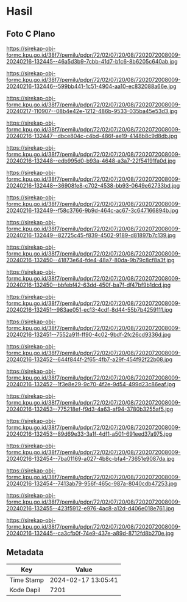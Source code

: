 # Hasil

## Foto C Plano

https://sirekap-obj-formc.kpu.go.id/38f7/pemilu/pdpr/72/02/07/20/08/7202072008009-20240216-132445--46a5d3b9-7cbb-41d7-b1c6-8b6205c640ab.jpg

https://sirekap-obj-formc.kpu.go.id/38f7/pemilu/pdpr/72/02/07/20/08/7202072008009-20240216-132446--599bb441-1c51-4904-aa10-ec832088a66e.jpg

https://sirekap-obj-formc.kpu.go.id/38f7/pemilu/pdpr/72/02/07/20/08/7202072008009-20240217-110907--08b4e42e-1212-486b-9533-035ba45e53d3.jpg

https://sirekap-obj-formc.kpu.go.id/38f7/pemilu/pdpr/72/02/07/20/08/7202072008009-20240216-132447--dbce804c-c4bd-486f-ae19-4148b8c9d8db.jpg

https://sirekap-obj-formc.kpu.go.id/38f7/pemilu/pdpr/72/02/07/20/08/7202072008009-20240216-132448--edb995d0-b93a-4648-a3a7-22f54191fa0d.jpg

https://sirekap-obj-formc.kpu.go.id/38f7/pemilu/pdpr/72/02/07/20/08/7202072008009-20240216-132448--36908fe8-c702-4538-bb93-0649e62733bd.jpg

https://sirekap-obj-formc.kpu.go.id/38f7/pemilu/pdpr/72/02/07/20/08/7202072008009-20240216-132449--f58c3766-9b9d-464c-ac67-3c647166894b.jpg

https://sirekap-obj-formc.kpu.go.id/38f7/pemilu/pdpr/72/02/07/20/08/7202072008009-20240216-132449--82725c45-f839-4502-9189-d81897b7c139.jpg

https://sirekap-obj-formc.kpu.go.id/38f7/pemilu/pdpr/72/02/07/20/08/7202072008009-20240216-132450--41873e64-fde4-48a7-80da-9b79c8cf8a3f.jpg

https://sirekap-obj-formc.kpu.go.id/38f7/pemilu/pdpr/72/02/07/20/08/7202072008009-20240216-132450--bbfebf42-63dd-450f-ba7f-df47bf9b1dcd.jpg

https://sirekap-obj-formc.kpu.go.id/38f7/pemilu/pdpr/72/02/07/20/08/7202072008009-20240216-132451--983ae051-ec13-4cdf-8d44-55b7b4259111.jpg

https://sirekap-obj-formc.kpu.go.id/38f7/pemilu/pdpr/72/02/07/20/08/7202072008009-20240216-132451--7552a91f-ff90-4c02-9bdf-2fc26cd9336d.jpg

https://sirekap-obj-formc.kpu.go.id/38f7/pemilu/pdpr/72/02/07/20/08/7202072008009-20240216-132452--644f844f-2f65-4fb7-a29f-454f92f22b08.jpg

https://sirekap-obj-formc.kpu.go.id/38f7/pemilu/pdpr/72/02/07/20/08/7202072008009-20240216-132452--1f3e8e29-9c70-4f2e-9d54-499d23c86eaf.jpg

https://sirekap-obj-formc.kpu.go.id/38f7/pemilu/pdpr/72/02/07/20/08/7202072008009-20240216-132453--775218ef-f9d3-4a63-af94-3780b3255af5.jpg

https://sirekap-obj-formc.kpu.go.id/38f7/pemilu/pdpr/72/02/07/20/08/7202072008009-20240216-132453--89d69e33-3a1f-4df1-a501-691eed37a975.jpg

https://sirekap-obj-formc.kpu.go.id/38f7/pemilu/pdpr/72/02/07/20/08/7202072008009-20240216-132454--7ba01169-a027-4b8c-bfa4-73651e9087da.jpg

https://sirekap-obj-formc.kpu.go.id/38f7/pemilu/pdpr/72/02/07/20/08/7202072008009-20240216-132454--7413ab79-956f-465c-987a-8040cdb47253.jpg

https://sirekap-obj-formc.kpu.go.id/38f7/pemilu/pdpr/72/02/07/20/08/7202072008009-20240216-132455--423f5912-e976-4ac8-a12d-d406e018e761.jpg

https://sirekap-obj-formc.kpu.go.id/38f7/pemilu/pdpr/72/02/07/20/08/7202072008009-20240216-132445--ca3cfb0f-74e9-437e-a89d-8712fd8b270e.jpg


## Metadata

| Key        | Value               |
| ---------- | ------------------- |
| Time Stamp | 2024-02-17 13:05:41 |
| Kode Dapil | 7201                |



